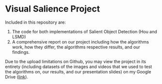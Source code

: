 # Visual Salience Project

Included in this repository are:
1) The code for both implementations of Salient Object Detection (Hou and LSMD)
2) A comprehensive report on our project including how the algorithms work, how they differ, the algorithms respective results, and our findings.

Due to the upload limitations on Github, you may view the project in its entirety (including datasets of the images and videos that we used to test the algorithms on, our results, and our presentation slides) on my Google Drive ([link](https://drive.google.com/open?id=0B_NPQl372sReQThjM2tfNTBNM28)).
